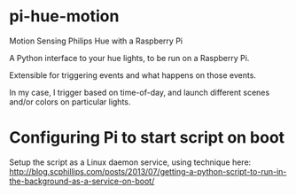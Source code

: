 # pi-hue-motion
Motion Sensing Philips Hue with a Raspberry Pi

A Python interface to your hue lights, to be run on a Raspberry Pi.

Extensible for triggering events and what happens on those events.

In my case, I trigger based on time-of-day, and launch different scenes and/or colors on particular lights.

# Configuring Pi to start script on boot
Setup the script as a Linux daemon service, using technique here:
http://blog.scphillips.com/posts/2013/07/getting-a-python-script-to-run-in-the-background-as-a-service-on-boot/

